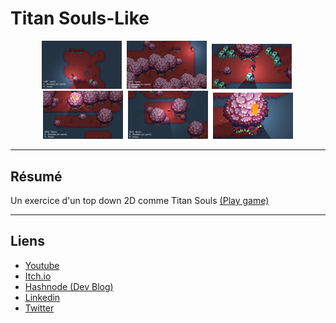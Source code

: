 # Titan Souls-Like

<div align="center"> 
  <img src="Github-Screenshots/screenshot1.png" alt="screenshot" width="128" />&nbsp
  <img src="Github-Screenshots/screenshot2.png" alt="screenshot" width="128" />&nbsp
  <img src="Github-Screenshots/screenshot3.png" alt="screenshot" width="128" />&nbsp
  <img src="Github-Screenshots/screenshot4.png" alt="screenshot" width="128" />&nbsp
  <img src="Github-Screenshots/screenshot5.png" alt="screenshot" width="128" />&nbsp
  <img src="Github-Screenshots/screenshot6.png" alt="screenshot" width="128" />
</div>

---

## Résumé
Un exercice d'un top down 2D comme Titan Souls
<a href="https://archer01.itch.io/titans-souls">(Play game)</a>&nbsp;

---

## Liens
  * <a href="https://www.youtube.com/channel/UCwxuydeEi6WyM-X6nsPs-8A">Youtube</a>
  * <a href="https://archer01.itch.io/">Itch.io</a>
  * <a href="https://hashnode.com/@Archer01">Hashnode (Dev Blog)</a>
  * <a href="https://www.linkedin.com/in/julienguenard/">Linkedin</a>
  * <a href="https://twitter.com/julien_guenard">Twitter</a>
